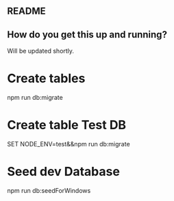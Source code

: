 ## README

## How do you get this up and running?
Will be updated shortly.

# Create tables
npm run db:migrate

# Create table Test DB 
SET NODE_ENV=test&&npm run db:migrate

# Seed dev Database
npm run db:seedForWindows
